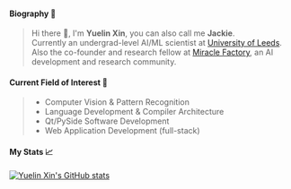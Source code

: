 <!-- <table border="0">
  <tr>
    <td>
    -->
#### Biography 🚀
> Hi there 👋, I'm **Yuelin Xin**, you can also call me **Jackie**.    
> Currently an undergrad-level AI/ML scientist at [University of Leeds](https://www.leeds.ac.uk/).  
> Also the co-founder and research fellow at [Miracle Factory](https://miraclefactory.co/), an AI development and research community.   
   
#### Current Field of Interest 📓
> * Computer Vision & Pattern Recognition  
> * Language Development & Compiler Architecture  
> * Qt/PySide Software Development  
> * Web Application Development (full-stack)   
<!--     </td>
    <td>  -->
    
<!-- #### Affiliations 🏫
> * [Miracle Factory](https://miraclefactory.co/)
> * [University of Leeds](https://www.leeds.ac.uk/) -->

#### My Stats 📈
[![Yuelin Xin's GitHub stats](https://github-readme-stats.vercel.app/api?username=YuelinXin&show_icons=true&count_private=true)](https://github.com/YuelinXin/github-readme-stats)
<!--     </td>
  </tr>
</table> -->
